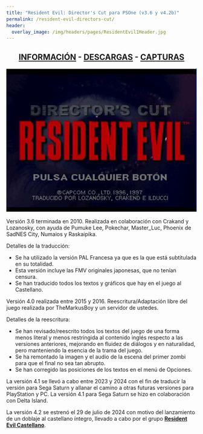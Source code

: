 ```yaml
---
title: "Resident Evil: Director's Cut para PSOne (v3.6 y v4.2b)"
permalink: /resident-evil-directors-cut/
header:
  overlay_image: /img/headers/pages/ResidentEvil1Header.jpg
---
```

<h2 style="text-align: center;"><strong><a href="/resident-evil-directors-cut/informacion/">INFORMACIÓN</a> - <a href="/resident-evil-directors-cut/descargar/">DESCARGAS</a> - <a href="/resident-evil-directors-cut/capturas/">CAPTURAS</a></strong></h2>

<p style="text-align: center;"><img src="/img/2007/04/REDC-2-02.jpg" /></p>

Versión 3.6 terminada en 2010. Realizada en colaboración con Crakand y Lozanosky, 
con ayuda de Pumuke Lee, Pokechar, Master_Luc, Phoenix de SadNES City, Numaios y 
Raskaipika.

Detalles de la traducción:  
- Se ha utilizado la versión PAL Francesa ya que es la que está subtitulada en su 
totalidad.  
- Esta versión incluye las FMV originales japonesas, que no tenían censura.  
- Se han traducido todos los textos y gráficos que hay en el juego al Castellano.

Versión 4.0 realizada entre 2015 y 2016. Reescritura/Adaptación libre del juego 
realizada por TheMarkusBoy y un servidor de ustedes.

Detalles de la reescritura:  
- Se han revisado/reescrito todos los textos del juego de una forma menos literal 
y menos restringida al contenido inglés respecto a las versiones anteriores, mejorando 
en fluidez de diálogos y en naturalidad, pero manteniendo la esencia de la trama del juego.  
- Se ha remontado la imagen y el audio de la escena del primer zombi para que el final 
no sea tan abrupto.  
- Se han corregido las posiciones de los textos en el menú de Opciones.

La versión 4.1 se llevó a cabo entre 2023 y 2024 con el fin de traducir la versión para 
Sega Saturn y allanar el camino a otras futuras versiones para PlayStation y PC. 
La versión 4.1 para Sega Saturn se hizo en colaboración con Delta Island.

La versión 4.2 se estrenó el 29 de julio de 2024 con motivo del lanzamiento de un doblaje 
al castellano íntegro, llevado a cabo por el grupo **[Resident Evil Castellano](https://www.youtube.com/@RESIDENTEVILCASTELLANO?cbrd=1)**.